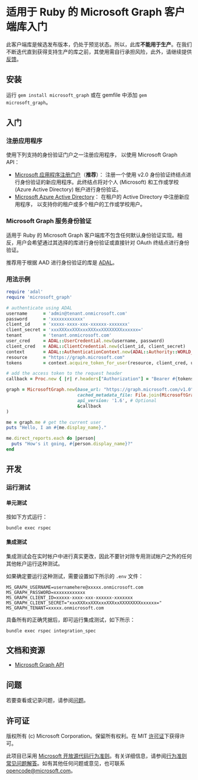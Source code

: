 # 适用于 Ruby 的 Microsoft Graph 客户端库入门

此客户端库是候选发布版本，仍处于预览状态。所以，此库**不能用于生产**。在我们不断迭代直到获得支持生产的库之前，其使用需自行承担风险，此外，请继续提供[反馈](https://github.com/microsoftgraph/msgraph-sdk-ruby/issues/new)。

## 安装
运行 ```gem install microsoft_graph``` 或在 gemfile 中添加 ```gem microsoft_graph```。
## 入门

### 注册应用程序

使用下列支持的身份验证门户之一注册应用程序，
以使用 Microsoft Graph API：

* [Microsoft 应用程序注册门户](https://apps.dev.microsoft.com)（**推荐**）：
注册一个使用 v2.0 身份验证终结点进行身份验证的新应用程序。此终结点将对个人 (Microsoft) 和工作或学校 (Azure Active Directory) 帐户进行身份验证。
* [Microsoft Azure Active Directory](https://manage.windowsazure.com)：
在租户的 Active Directory 中注册新应用程序，
以支持你的租户或多个租户的工作或学校用户。

### Microsoft Graph 服务身份验证

适用于 Ruby 的 Microsoft Graph 客户端库不包含任何默认身份验证实现。相反，用户会希望通过其选择的库进行身份验证或直接针对 OAuth 终结点进行身份验证。

推荐用于根据 AAD 进行身份验证的库是 [ADAL](https://github.com/AzureAD/azure-activedirectory-library-for-ruby)。

### 用法示例

```ruby
require 'adal'
require 'microsoft_graph'

# authenticate using ADAL
username      = 'admin@tenant.onmicrosoft.com'
password      = 'xxxxxxxxxxxx'
client_id     = 'xxxxx-xxxx-xxx-xxxxxx-xxxxxxx'
client_secret = 'xxxXXXxxXXXxxxXXXxxXXXXXXXXxxxxxx='
tenant        = 'tenant.onmicrosoft.com'
user_cred     = ADAL::UserCredential.new(username, password)
client_cred   = ADAL::ClientCredential.new(client_id, client_secret)
context       = ADAL::AuthenticationContext.new(ADAL::Authority::WORLD_WIDE_AUTHORITY, tenant)
resource      = "https://graph.microsoft.com"
tokens        = context.acquire_token_for_user(resource, client_cred, user_cred)

# add the access token to the request header
callback = Proc.new { |r| r.headers["Authorization"] = "Bearer #{tokens.access_token}" }

graph = MicrosoftGraph.new(base_url: "https://graph.microsoft.com/v1.0",
                           cached_metadata_file: File.join(MicrosoftGraph::CACHED_METADATA_DIRECTORY, "metadata_v1.0.xml"),
                           api_version: '1.6', # Optional
                           &callback
)

me = graph.me # get the current user
puts "Hello, I am #{me.display_name}."

me.direct_reports.each do |person|
  puts "How's it going, #{person.display_name}?"
end
```

## 开发

### 运行测试

#### 单元测试

按如下方式运行：

    bundle exec rspec

#### 集成测试

集成测试会在实时帐户中进行真实更改，因此不要针对除专用测试帐户之外的任何其他帐户运行这种测试。

如果确定要运行这种测试，需要设置如下所示的 `.env` 文件：

    MS_GRAPH_USERNAME=usernamehere@xxxxx.onmicrosoft.com
    MS_GRAPH_PASSWORD=xxxxxxxxxxxx
    MS_GRAPH_CLIENT_ID=xxxxx-xxxx-xxx-xxxxxx-xxxxxxx
    MS_GRAPH_CLIENT_SECRET="xxxXXXxxXXXxxxXXXxxXXXXXXXXxxxxxx="
    MS_GRAPH_TENANT=xxxxx.onmicrosoft.com

具备所有的正确凭据后，即可运行集成测试，如下所示：

    bundle exec rspec integration_spec

## 文档和资源

* [Microsoft Graph API](https://graph.microsoft.io)

## 问题

若要查看或记录问题，请参阅[问题](https://github.com/microsoftgraph/msgraph-sdk-ruby/issues)。

## 许可证

版权所有 (c) Microsoft Corporation。保留所有权利。在 MIT [许可证](LICENSE)下获得许可。

此项目已采用 [Microsoft 开放源代码行为准则](https://opensource.microsoft.com/codeofconduct/)。有关详细信息，请参阅[行为准则常见问题解答](https://opensource.microsoft.com/codeofconduct/faq/)。如有其他任何问题或意见，也可联系 [opencode@microsoft.com](mailto:opencode@microsoft.com)。
